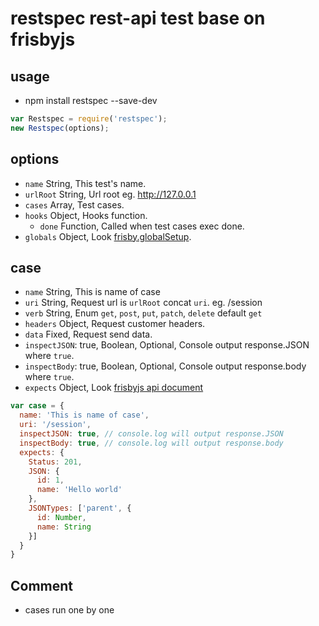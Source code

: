 # restspec rest-api test base on frisbyjs

## usage

* npm install restspec --save-dev

```js
var Restspec = require('restspec');
new Restspec(options);
```

## options

* `name` String, This test's name.
* `urlRoot` String, Url root eg. http://127.0.0.1
* `cases` Array, Test cases.
* `hooks` Object, Hooks function.
  * `done` Function, Called when test cases exec done.
* `globals` Object, Look [frisby.globalSetup](https://github.com/vlucas/frisby).

## case
* `name` String, This is name of case 
* `uri` String, Request url is `urlRoot` concat `uri`. eg. /session
* `verb` String, Enum `get`, `post`, `put`, `patch`, `delete` default `get`
* `headers` Object, Request customer headers.
* `data` Fixed, Request send data.
* `inspectJSON`: true, Boolean, Optional, Console output response.JSON where `true`.
* `inspectBody`: true, Boolean, Optional, Console output response.body where `true`.
* `expects` Object, Look [frisbyjs api document](http://frisbyjs.com/docs/api/)
```js
var case = {
  name: 'This is name of case', 
  uri: '/session',
  inspectJSON: true, // console.log will output response.JSON
  inspectBody: true, // console.log will output response.body
  expects: {
    Status: 201,
    JSON: {
      id: 1,
      name: 'Hello world'
    },
    JSONTypes: ['parent', {
      id: Number,
      name: String
    }]
  }
}
```

## Comment
* cases run one by one
